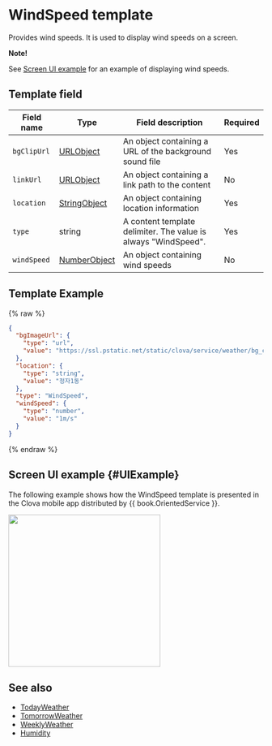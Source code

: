 # WindSpeed template
Provides wind speeds. It is used to display wind speeds on a screen.

<div class="note">
<p><strong>Note!</strong></p>
<p>See <a href="#UIExample">Screen UI example</a> for an example of displaying wind speeds.</p>
</div>

## Template field

| Field name  | Type  | Field description  | Required |
|---------------|---------|-----------------------------|---------|
| `bgClipUrl`  | [URLObject](/CIC/References/ContentTemplates/Shared_Objects.md#URLObject) | An object containing a URL of the background sound file | Yes |
| `linkUrl`  | [URLObject](/CIC/References/ContentTemplates/Shared_Objects.md#URLObject) | An object containing a link path to the content  | No |
| `location`  | [StringObject](/CIC/References/ContentTemplates/Shared_Objects.md#StringObject) | An object containing location information | Yes |
| `type`  | string | A content template delimiter. The value is always "WindSpeed". | Yes |
| `windSpeed`  | [NumberObject](/CIC/References/ContentTemplates/Shared_Objects.md#NumberObject) | An object containing wind speeds | No |

## Template Example

{% raw %}
```json
{
  "bgImageUrl": {
    "type": "url",
    "value": "https://ssl.pstatic.net/static/clova/service/weather/bg_cloud_night.mp4"
  },
  "location": {
    "type": "string",
    "value": "정자1동"
  },
  "type": "WindSpeed",
  "windSpeed": {
    "type": "number",
    "value": "1m/s"
  }
}
```
{% endraw %}

## Screen UI example {#UIExample}
The following example shows how the WindSpeed template is presented in the Clova mobile app distributed by {{ book.OrientedService }}.
<div class="midAlign"><img style="width: 300px !important" src="/CIC/Resources/Images/Content-Template-WindSpeed.png" /></div>

## See also
* [TodayWeather](/CIC/References/ContentTemplates/TodayWeather.md)
* [TomorrowWeather](/CIC/References/ContentTemplates/TomorrowWeather.md)
* [WeeklyWeather](/CIC/References/ContentTemplates/Humidity.md)
* [Humidity](/CIC/References/ContentTemplates/Humidity.md)
